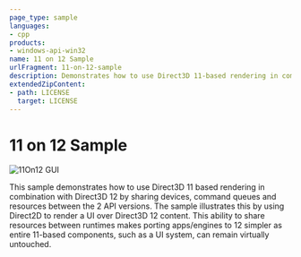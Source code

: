 ```yaml
---
page_type: sample
languages:
- cpp
products:
- windows-api-win32
name: 11 on 12 Sample
urlFragment: 11-on-12-sample
description: Demonstrates how to use Direct3D 11-based rendering in combination with Direct3D 12.
extendedZipContent:
- path: LICENSE
  target: LICENSE
---
```


# 11 on 12 Sample

![11On12 GUI](src/D3D1211On12.png)

This sample demonstrates how to use Direct3D 11 based rendering in combination with Direct3D 12 by sharing devices, command queues and resources between the 2 API versions. The sample illustrates this by using Direct2D to render a UI over Direct3D 12 content. This ability to share resources between runtimes makes porting apps/engines to 12 simpler as entire 11-based components, such as a UI system, can remain virtually untouched.
